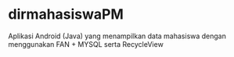 # dirmahasiswaPM
Aplikasi Android (Java) yang menampilkan data mahasiswa dengan menggunakan FAN + MYSQL serta RecycleView
